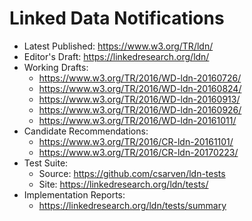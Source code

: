 # Linked Data Notifications

* Latest Published: https://www.w3.org/TR/ldn/
* Editor's Draft: https://linkedresearch.org/ldn/
* Working Drafts:
  * https://www.w3.org/TR/2016/WD-ldn-20160726/
  * https://www.w3.org/TR/2016/WD-ldn-20160824/
  * https://www.w3.org/TR/2016/WD-ldn-20160913/
  * https://www.w3.org/TR/2016/WD-ldn-20160926/
  * https://www.w3.org/TR/2016/WD-ldn-20161011/
* Candidate Recommendations:
  * https://www.w3.org/TR/2016/CR-ldn-20161101/
  * https://www.w3.org/TR/2016/CR-ldn-20170223/
* Test Suite:
  * Source: https://github.com/csarven/ldn-tests
  * Site: https://linkedresearch.org/ldn/tests/
* Implementation Reports:
  * https://linkedresearch.org/ldn/tests/summary
